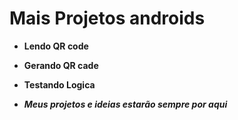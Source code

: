  # Mais Projetos androids

- **Lendo QR code**

- **Gerando QR cade**

- **Testando Logica**

- ***Meus projetos e ideias estarão sempre por aqui***


